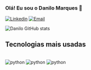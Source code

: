 
### Olá! Eu sou o Danilo Marques 👋

[![Linkedin](https://img.shields.io/badge/LinkedIn-0077B5?style=for-the-badge&logo=linkedin&logoColor=white)](https://www.linkedin.com/in/danilo-lima-5685b114b/)
[![Email](https://img.shields.io/badge/Microsoft_Outlook-0078D4?style=for-the-badge&logo=microsoft-outlook&logoColor=white)](mailto:dan_cml@hotmail.com)

![Danilo GitHub stats](https://github-readme-stats.vercel.app/api?username=dan-cml&show_icons=true&theme=transparent)

## Tecnologias mais usadas

<div stryle="display: inline_block"><br/>
<img align="center" alt="python" src="https://img.shields.io/badge/Python-14354C?style=for-the-badge&logo=python&logoColor=white" /> 
<img align="center" alt="python" src="https://img.shields.io/badge/.NET-5C2D91?style=for-the-badge&logo=.net&logoColor=white" /> 
<img align="center" alt="python" src="https://img.shields.io/badge/C%23-239120?style=for-the-badge&logo=c-sharp&logoColor=white" />
</div>
